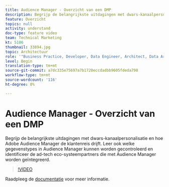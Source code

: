 ```yaml
---
title: Audience Manager - Overzicht van een DMP
description: Begrijp de belangrijkste uitdagingen met dwars-kanaalpersonalisatie en hoe Adobe Audience Manager de klantenreis drijft. Leer ook welke gegevenstypes in Audience Manager kunnen worden gecontroleerd en identificeer de ad-tech eco-systeempartners die met Audience Manager worden geïntegreerd.
feature: Overzicht
topics: null
activity: understand
doc-type: feature video
team: Technical Marketing
kt: 5106
thumbnail: 33894.jpg
topic: Architectuur
role: '"Business Practice, Developer, Data Engineer, Architect, Data Architect, Administrator, Leader"'
level: Begin
translation-type: tm+mt
source-git-commit: a7dc335e75697a7b1720eccdadbb9605fdeda798
workflow-type: tm+mt
source-wordcount: '116'
ht-degree: 0%

---
```



# Audience Manager - Overzicht van een DMP

Begrijp de belangrijkste uitdagingen met dwars-kanaalpersonalisatie en hoe Adobe Audience Manager de klantenreis drijft. Leer ook welke gegevenstypes in Audience Manager kunnen worden gecontroleerd en identificeer de ad-tech eco-systeempartners die met Audience Manager worden geïntegreerd.

>[!VIDEO](https://video.tv.adobe.com/v/33894/?quality=12)

Raadpleeg de [documentatie](https://docs.adobe.com/content/help/en/audience-manager/user-guide/overview/aam-overview.html) voor meer informatie.
